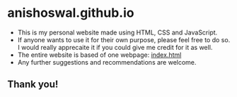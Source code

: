 # anishoswal.github.io
- This is my personal website made using HTML, CSS and JavaScript.
- If anyone wants to use it for their own purpose, please feel free to do so. I would really apprecaite it if you could give me credit for it as well.
- The entire website is based of one webpage: [index.html](index.html)
- Any further suggestions and recommendations are welcome.

## Thank you!

